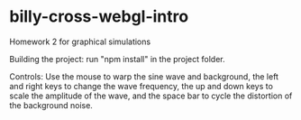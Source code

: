 # billy-cross-webgl-intro
 Homework 2 for graphical simulations

Building the project: run "npm install" in the project folder.

Controls: Use the mouse to warp the sine wave and background, the left and right keys to change the wave frequency, the up and down keys to scale the amplitude of the wave,
and the space bar to cycle the distortion of the background noise.